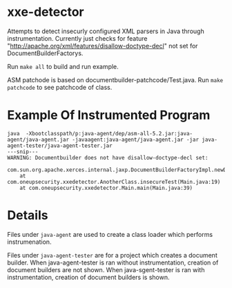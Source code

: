 # xxe-detector
Attempts to detect insecurly configured XML parsers in Java through instrumentation.
Currently just checks for feature "http://apache.org/xml/features/disallow-doctype-decl" not set for DocumentBuilderFactorys.

Run `make all` to build and run example.

ASM patchode is based on documentbuilder-patchcode/Test.java. Run `make patchcode` to see patchcode of class.

# Example Of Instrumented Program
~~~
java  -Xbootclasspath/p:java-agent/dep/asm-all-5.2.jar:java-agent/java-agent.jar -javaagent:java-agent/java-agent.jar -jar java-agent-tester/java-agent-tester.jar
---snip---
WARNING: Documentbuilder does not have disallow-doctype-decl set:
    com.sun.org.apache.xerces.internal.jaxp.DocumentBuilderFactoryImpl.newDocumentBuilder(DocumentBuilderFactoryImpl.java:75)
    at com.oneupsecurity.xxedetector.AnotherClass.insecureTest(Main.java:19)
    at com.oneupsecurity.xxedetector.Main.main(Main.java:39)
~~~


# Details
Files under `java-agent` are used to create a class loader which performs instrumenation.

Files under `java-agent-tester` are for a project which creates a document builder. 
When java-agent-tester is ran without instrumentation, creation of document builders are not shown.
When java-sgent-tester is ran with instrumentation, creation of document builders is shown.




